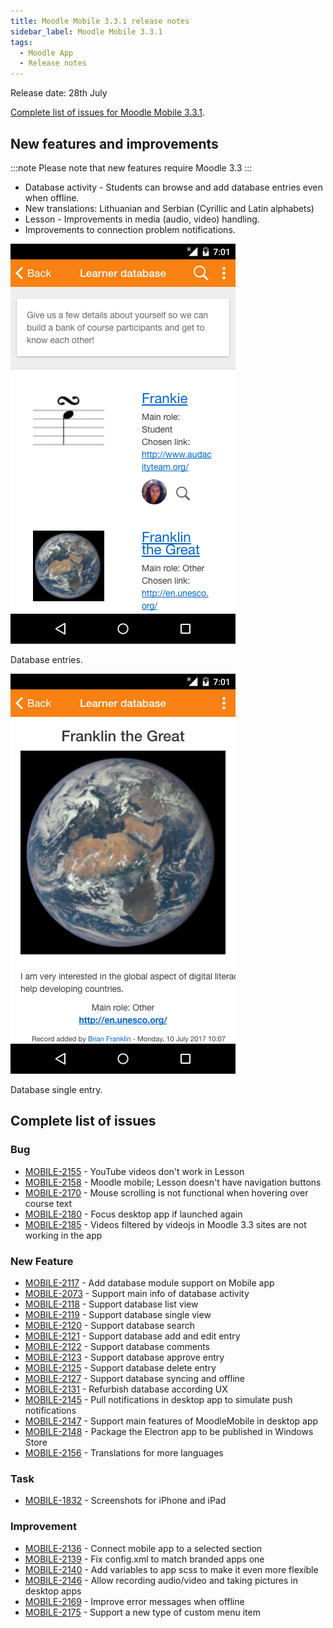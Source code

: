 ```yaml
---
title: Moodle Mobile 3.3.1 release notes
sidebar_label: Moodle Mobile 3.3.1
tags:
  - Moodle App
  - Release notes
---
```


Release date: 28th July

[Complete list of issues for Moodle Mobile 3.3.1](https://tracker.moodle.org/jira/secure/ReleaseNote.jspa?projectId=10070&version=15875).

## New features and improvements

:::note
Please note that new features require Moodle 3.3
:::

- Database activity - Students can browse and add database entries even when offline.
- New translations:  Lithuanian and Serbian (Cyrillic and Latin alphabets)
- Lesson - Improvements in media (audio, video) handling.
- Improvements to connection problem notifications.

<div class="row">
<div class="col" style={{maxWidth: 300}}>

![Database entries](./_files/mm33101.png)
<figcaption>Database entries.</figcaption>
</div>
<div class="col" style={{maxWidth: 300}}>

![Database single entry](./_files/mm33102.png)
<figcaption>Database single entry.</figcaption>
</div>
</div>

## Complete list of issues

### Bug

- [MOBILE-2155](https://tracker.moodle.org/browse/MOBILE-2155) - YouTube videos don't work in Lesson
- [MOBILE-2158](https://tracker.moodle.org/browse/MOBILE-2158) - Moodle mobile; Lesson doesn't have navigation buttons
- [MOBILE-2170](https://tracker.moodle.org/browse/MOBILE-2170) - Mouse scrolling is not functional when hovering over course text
- [MOBILE-2180](https://tracker.moodle.org/browse/MOBILE-2180) - Focus desktop app if launched again
- [MOBILE-2185](https://tracker.moodle.org/browse/MOBILE-2185) - Videos filtered by videojs in Moodle 3.3 sites are not working in the app

### New Feature

- [MOBILE-2117](https://tracker.moodle.org/browse/MOBILE-2117) - Add database module support on Mobile app
- [MOBILE-2073](https://tracker.moodle.org/browse/MOBILE-2073) - Support main info of database activity
- [MOBILE-2118](https://tracker.moodle.org/browse/MOBILE-2118) - Support database list view
- [MOBILE-2119](https://tracker.moodle.org/browse/MOBILE-2119) - Support database single view
- [MOBILE-2120](https://tracker.moodle.org/browse/MOBILE-2120) - Support database search
- [MOBILE-2121](https://tracker.moodle.org/browse/MOBILE-2121) - Support database add and edit entry
- [MOBILE-2122](https://tracker.moodle.org/browse/MOBILE-2122) - Support database comments
- [MOBILE-2123](https://tracker.moodle.org/browse/MOBILE-2123) - Support database approve entry
- [MOBILE-2125](https://tracker.moodle.org/browse/MOBILE-2125) - Support database delete entry
- [MOBILE-2127](https://tracker.moodle.org/browse/MOBILE-2127) - Support database syncing and offline
- [MOBILE-2131](https://tracker.moodle.org/browse/MOBILE-2131) - Refurbish database according UX
- [MOBILE-2145](https://tracker.moodle.org/browse/MOBILE-2145) - Pull notifications in desktop app to simulate push notifications
- [MOBILE-2147](https://tracker.moodle.org/browse/MOBILE-2147) - Support main features of MoodleMobile in desktop app
- [MOBILE-2148](https://tracker.moodle.org/browse/MOBILE-2148) - Package the Electron app to be published in Windows Store
- [MOBILE-2156](https://tracker.moodle.org/browse/MOBILE-2156) - Translations for more languages

### Task

- [MOBILE-1832](https://tracker.moodle.org/browse/MOBILE-1832) - Screenshots for iPhone and iPad

### Improvement

- [MOBILE-2136](https://tracker.moodle.org/browse/MOBILE-2136) - Connect mobile app to a selected section
- [MOBILE-2139](https://tracker.moodle.org/browse/MOBILE-2139) - Fix config.xml to match branded apps one
- [MOBILE-2140](https://tracker.moodle.org/browse/MOBILE-2140) - Add variables to app scss to make it even more flexible
- [MOBILE-2146](https://tracker.moodle.org/browse/MOBILE-2146) - Allow recording audio/video and taking pictures in desktop apps
- [MOBILE-2169](https://tracker.moodle.org/browse/MOBILE-2169) - Improve error messages when offline
- [MOBILE-2175](https://tracker.moodle.org/browse/MOBILE-2175) - Support a new type of custom menu item
